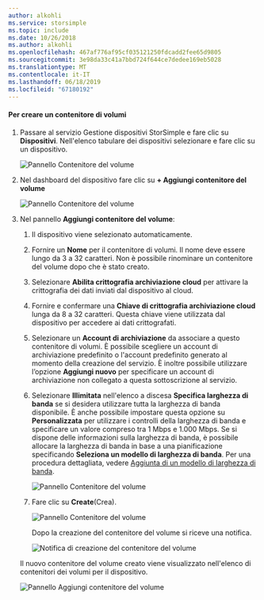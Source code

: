 ```yaml
---
author: alkohli
ms.service: storsimple
ms.topic: include
ms.date: 10/26/2018
ms.author: alkohli
ms.openlocfilehash: 467af776af95cf035121250fdcadd2fee65d9805
ms.sourcegitcommit: 3e98da33c41a7bbd724f644ce7dedee169eb5028
ms.translationtype: MT
ms.contentlocale: it-IT
ms.lasthandoff: 06/18/2019
ms.locfileid: "67180192"
---
```

#### <a name="to-create-a-volume-container"></a>Per creare un contenitore di volumi
1. Passare al servizio Gestione dispositivi StorSimple e fare clic su **Dispositivi**. Nell'elenco tabulare dei dispositivi selezionare e fare clic su un dispositivo. 

    ![Pannello Contenitore del volume](./media/storsimple-8000-create-volume-container/createvolumecontainer1.png)

2. Nel dashboard del dispositivo fare clic su **+ Aggiungi contenitore del volume**

    ![Pannello Contenitore del volume](./media/storsimple-8000-create-volume-container/createvolumecontainer2.png)

3. Nel pannello **Aggiungi contenitore del volume**:
   
   1. Il dispositivo viene selezionato automaticamente.
   2. Fornire un **Nome** per il contenitore di volumi. Il nome deve essere lungo da 3 a 32 caratteri. Non è possibile rinominare un contenitore del volume dopo che è stato creato.
   3. Selezionare **Abilita crittografia archiviazione cloud** per attivare la crittografia dei dati inviati dal dispositivo al cloud.
   4. Fornire e confermare una **Chiave di crittografia archiviazione cloud** lunga da 8 a 32 caratteri. Questa chiave viene utilizzata dal dispositivo per accedere ai dati crittografati.
   5. Selezionare un **Account di archiviazione** da associare a questo contenitore di volumi. È possibile scegliere un account di archiviazione predefinito o l'account predefinito generato al momento della creazione del servizio. È inoltre possibile utilizzare l’opzione **Aggiungi nuovo** per specificare un account di archiviazione non collegato a questa sottoscrizione al servizio.
   6. Selezionare **Illimitata** nell'elenco a discesa **Specifica larghezza di banda** se si desidera utilizzare tutta la larghezza di banda disponibile. È anche possibile impostare questa opzione su **Personalizzata** per utilizzare i controlli della larghezza di banda e specificare un valore compreso tra 1 Mbps e 1.000 Mbps.
      Se si dispone delle informazioni sulla larghezza di banda, è possibile allocare la larghezza di banda in base a una pianificazione specificando **Seleziona un modello di larghezza di banda**. Per una procedura dettagliata, vedere [Aggiunta di un modello di larghezza di banda](../articles/storsimple/storsimple-8000-manage-bandwidth-templates.md#add-a-bandwidth-template).

      ![Pannello Contenitore del volume](./media/storsimple-8000-create-volume-container/createvolumecontainer6b.png)
   7. Fare clic su **Create**(Crea).

        ![Pannello Contenitore del volume](./media/storsimple-8000-create-volume-container/createvolumecontainer6.png)
   
       Dopo la creazione del contenitore del volume si riceve una notifica.

       ![Notifica di creazione del contenitore del volume](./media/storsimple-8000-create-volume-container/createvolumecontainer8.png)

   Il nuovo contenitore del volume creato viene visualizzato nell'elenco di contenitori dei volumi per il dispositivo.

   ![Pannello Aggiungi contenitore del volume](./media/storsimple-8000-create-volume-container/createvolumecontainer9.png)


